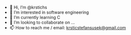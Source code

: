 - 👋 Hi, I’m @krstichs
- 👀 I’m interested in software engineering
- 🌱 I’m currently learning C
- 💞️ I’m looking to collaborate on ...
- 📫 How to reach me / email: krsticstefansusek@gmail.com

<!---
krstichs/krstichs is a ✨ special ✨ repository because its `README.md` (this file) appears on your GitHub profile.
You can click the Preview link to take a look at your changes.
--->
